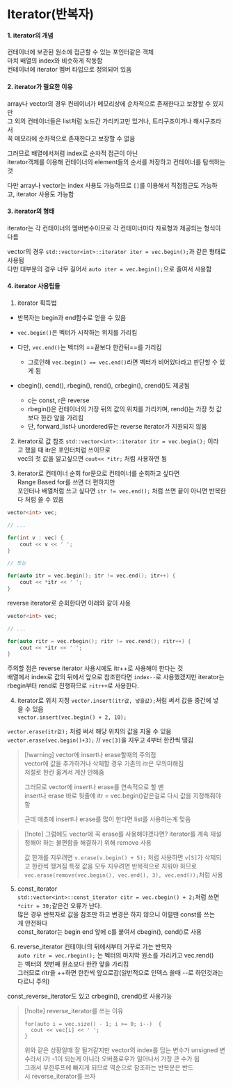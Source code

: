 # Iterator(반복자)

#### 1. iterator의 개념
컨테이너에 보관된 원소에 접근할 수 있는 포인터같은 객체  
마치 배열의 index와 비슷하게 작동함  
컨테이너에 iterator 멤버 타입으로 정의되어 있음  

#### 2. iterator가 필요한 이유
array나 vector의 경우 컨테이너가 메모리상에 순차적으로 존재한다고 보장할 수 있지만  
그 외의 컨테이너들은 list처럼 노드간 가리키고만 있거나, 트리구조이거나 해시구조라서  
꼭 메모리에 순차적으로 존재한다고 보장할 수 없음  

그러므로 배열에서처럼 index로 순차적 접근이 아닌  
iterator객체를 이용해 컨테이너의 element들의 순서를 저장하고 컨테이너를 탐색하는 것  

다만 array나 vector는 index 사용도 가능하므로 `[]`를 이용해서 직접접근도 가능하고, iterator 사용도 가능함  

#### 3. iterator의 형태
iterator는 각 컨테이너의 멤버변수이므로 각 컨테이너마다 자료형과 제공되는 형식이 다름  

vector의 경우 `std::vector<int>::iterator iter = vec.begin();`과 같은 형태로 사용됨  
다만 대부분의 경우 너무 길어서 `auto iter = vec.begin();`으로 줄여서 사용함  

#### 4. iterator 사용팁들
1) iterator 획득법
- 반복자는 begin과 end함수로 얻을 수 있음  
- `vec.begin()`은 벡터가 시작하는 위치를 가리킴
- 다만, `vec.end()`는 벡터의 ==끝보다 한칸뒤==를 가리킴  
	- 그로인해 `vec.begin() == vec.end()`라면 벡터가 비어있다라고 판단할 수 있게 됨

- cbegin(), cend(), rbegin(), rend(), crbegin(), crend()도 제공됨
	- c는 const, r은 reverse
	- rbegin()은 컨테이너의 가장 뒤의 값의 위치를 가리키며, rend()는 가장 첫 값보다 한칸 앞을 가리킴
	- 단, forward_list나 unordered류는 reverse iterator가 지원되지 않음

2) iterator로 값 참조
`std::vector<int>::iterator itr = vec.begin();` 이라고 했을 때 itr은 포인터처럼 쓰이므로  
vec의 첫 값을 알고싶으면 `cout<< *itr;` 처럼 사용하면 됨  

3) iterator로 컨테이너 순회
for문으로 컨테이너를 순회하고 싶다면 Range Based for를 쓰면 더 편하지만  
포인터나 배열처럼 쓰고 싶다면 `itr != vec.end();` 처럼 쓰면 끝이 아니면 반복한다 처럼 쓸 수 있음  
```C++
vector<int> vec;

// ...

for(int v : vec) {
	cout << v << ' ';
}

// 또는

for(auto itr = vec.begin(); itr != vec.end(); itr++) {
	cout << *itr << ' ';
}
```

reverse iterator로 순회한다면 아래와 같이 사용  
```C++
vector<int> vec;

// ...

for(auto ritr = vec.rbegin(); ritr != vec.rend(); ritr++) {
	cout << *itr << ' ';
}
```
주의할 점은 reverse iterator 사용시에도 itr++로 사용해야 한다는 것  
배열에서 index로 값의 뒤에서 앞으로 참조한다면 `index--`로 사용했겠지만 iterator는 rbegin부터 rend로 진행하므로 `ritr++`로 사용한다.  

4) iterator로 위치 지정
`vector.insert(itr값, 넣을값);`처럼 써서 값을 중간에 넣을 수 있음  
`vector.insert(vec.begin() + 2, 10);`  
  
`vector.erase(itr값);` 처럼 써서 해당 위치의 값을 지울 수 있음  
`vector.erase(vec.begin()+3);` // `vec[3]`을 지우고 4부터 한칸씩 땡김  
  
> [!warning] vector에 insert나 erase할때의 주의점  
> vector에 값을 추가하거나 삭제할 경우 기존의 itr은 무의미해짐  
> 저절로 한칸 옮겨서 계산 안해줌  
> 
> 그러므로 vector에 insert나 erase를 연속적으로 할 땐  
> insert나 erase 바로 뒷줄에 itr = vec.begin()같은걸로 다시 값을 지정해줘야함  
> 
> 근데 애초에 insert나 erase를 많이 한다면 list를 사용하는게 맞음

> [!note] 그럼에도 vector에 꼭 erase를 사용해야겠다면?
> iterator를 계속 재설정해야 하는 불편함을 해결하기 위해 remove 사용  
> 
> 값 한개를 지우려면 `v.erase(v.begin() + 5);` 처럼 사용하면 `v[5]`가 삭제되고 한칸씩 땡겨짐
> 특정 값을 모두 지우려면 반복적으로 지워야 하므로 `vec.erase(remove(vec.begin(), vec.end(), 3), vec.end());`처럼 사용
  
5) const_iterator  
`std::vector<int>::const_iterator citr = vec.cbegin() + 2;`처럼 쓰면 `*citr = 30;`같은건 오류가 난다.  
많은 경우 반복자로 값을 참조만 하고 변경은 하지 않으니 이럴땐 const를 쓰는게 안전하다  
const_iterator는 begin end 앞에 c를 붙여서 cbegin(), cend()로 사용  

6) reverse_iterator
컨테이너의 뒤에서부터 거꾸로 가는 반복자  
`auto ritr = vec.rbegin();` 는 벡터의 마지막 원소를 가리키고 vec.rend()는 벡터의 첫번째 원소보다 한칸 앞을 가리킴  
그러므로 ritr을 \+\+하면 한칸씩 앞으로감(일반적으로 인덱스 쓸때 \-\-로 하던것과는 다르니 주의)
  
const_reverse_iterator도 있고 crbegin(), crend()로 사용가능  
  
> [!nolte] reverse_iterator를 쓰는 이유
> 
>```
>for(auto i = vec.size() - 1; i >= 0; i--)  {
>	cout << vec[i] << ' ';   
>}
>```
> 위와 같은 상황일때 잘 될거같지만
> vector의 index를 담는 변수가 unsigned 변수라서 i가 -1이 되는게 아니라 오버플로우가 일어나서 가장 큰 수가 됨  
> 그래서 무한루프에 빠지게 되므로 역순으로 참조하는 반복문은 반드시 reverse_iterator를 쓰자  
